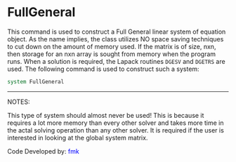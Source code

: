 # FullGeneral

This command is used to construct a Full General linear system of
equation object. As the name implies, the class utilizes NO space saving
techniques to cut down on the amount of memory used. If the matrix is of
size, nxn, then storage for an nxn array is sought from memory when the
program runs. When a solution is required, the Lapack routines `DGESV` and
`DGETRS` are used. The following command is used to construct such a
system:

```tcl
system FullGeneral
```
<hr />
<p>NOTES:</p>
<p>This type of system should almost never be used! This is because it
requires a lot more memory than every other solver and takes more time
in the actal solving operation than any other solver. It is required if
the user is interested in looking at the global system matrix.</p>

<p>Code Developed by: <span style="color:blue">fmk</span></p>
